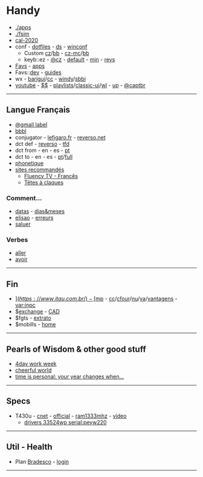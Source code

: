 # Handy

* [./apps](apps.md#apps)
* [./fsim](fsim.md)
* [cal-2020](https://www.calendarr.com/brasil/calendario-2020/)
* conf - [dotfiles](https://github.com/stroparo/dotfiles#run-it) - [ds](https://github.com/stroparo/ds#installation) - [winconf](https://bitbucket.org/stroparo/winconf)
    - Custom [cz](https://github.com/stroparo/ds-cz#daily-shells-cz)/[bb](https://bitbucket.org/stroparo/ds-cz) - [cz-mc](https://github.com/stroparo/ds-cz-mc#daily-shells-mc-cz)/[bb](https://bitbucket.org/stroparo/ds-cz-mc)
    - keyb::ez - [@cz](https://configure.ergodox-ez.com/ergodox-ez/layouts/DzyNJ/latest/0) - [default](https://configure.ergodox-ez.com/ergodox-ez/layouts/default/latest/0) - [min](https://configure.ergodox-ez.com/ergodox-ez/layouts/yZ5vr/latest/0) - [revs](https://configure.ergodox-ez.com/my_layouts)
* [Favs](https://github.com/stroparo/links/blob/master/README.md#links) - [apps](https://github.com/stroparo/links/blob/master/apps.md#apps)
* Favs::[dev](https://github.com/stroparo/devlinks/blob/master/README.md#dev-links) - [guides](https://github.com/stroparo/devlinks/blob/master/devguides.md#dev-guides)
* wx - [barigui](https://www.wunderground.com/forecast/br/curitiba/ICURITIB28?cm_ven=localwx_10day)/[cc](https://www.wunderground.com/forecast/br/curitiba/IPRCURIT2?cm_ven=localwx_10day) - [windy](https://www.windy.com/?2019-08-14-18,-20.592,-59.985,4,i:pressure)/[sbbi](https://www.windy.com/station/ad-SBBI?2019-08-14-18,-25.951,-49.128,8,i:pressure)
* [youtube](https://www.youtube.com/) - [$$](https://www.youtube.com/paid_memberships) - [playlists](https://www.youtube.com/user/captbr/playlists?shelf_id=0&view=1&sort=dd)/[classic-ui](https://www.youtube.com/playlist?list=FL3noAZOIecvNctqRLLfJ1Fg&disable_polymer=1)/[wl](https://www.youtube.com/playlist?list=WL) - [up](https://www.youtube.com/my_videos?o=U) - [@captbr](https://www.youtube.com/user/captbr/videos)

---

## Langue Français

* [@gmail label](https://mail.google.com/mail/u/0/#label/Education%2Flang%2Ffra)
* [bbbl](https://home.babbel.com/dashboard)
* conjugator - [lefigaro.fr](https://leconjugueur.lefigaro.fr/french) - [reverso.net](https://conjugator.reverso.net/conjugation-french.html)
* dct def - [reverso](https://dictionary.reverso.net/french-definition/trop) - [tfd](https://fr.thefreedictionary.com/)
* dct from - en - es - [pt](https://www.reverso.net/text_translation.aspx?lang=EN&direction=portuguese-french)
* dct to - en - es - [pt](http://www.reverso.net/text_translation.aspx?lang=EN&direction=french-portuguese)/[full](https://context.reverso.net/traducao/frances-portugues/d%C3%A9sol%C3%A9)
* [phonetique](https://www.verbotonale-phonetique.com/guide-de-phonetique-du-francais/)
* [sites recommandés](https://cps.reverso.net/users/fr/Home/RecommendedSites)
    - [Fluency TV - Francês](https://www.youtube.com/channel/UCzEIWzQQOfA32SLaTCzS0zA)
    - [Têtes à claques](https://www.youtube.com/channel/UCAQhhizvcHJccDd2HaKzyqA)

### Comment...

* [datas](https://pt.wikihow.com/Escrever-Datas-em-Franc%C3%AAs) - [dias&meses](https://pt.wikihow.com/Escrever-Datas-em-Franc%C3%AAs)
* [elisao](http://aprendefrance.blogspot.com/p/elisao-e-ligacao.html) - [erreurs](https://cursodefrancesonline.com.br/os-27-erros-mais-frequentes-de-gramatica-em-frances/)
* [saluer](https://francescomquentin.com/cumprimentos-em-frances)

### Verbes

* [aller](https://leconjugueur.lefigaro.fr/french/verb/aller.html)
* [avoir](http://conjugator.reverso.net/conjugation-french-verb-avoir.html)

---

## Fin

* [$](https://www.itau.com.br/) - [$mp](https://www.mercadopago.com.br/activities/balance) - [cc](https://www.itau.com.br/cartoes/)/[cfour](https://www.carrefoursolucoes.com.br/group/logada/home)/[nu](https://app.nubank.com.br/#/bills)/[va](https://www.ticket.com.br/souticket/consulta-saldo)/[vantagens](https://www.itau.com.br/cartoes/beneficios/) - [var:inpc](https://portalbrasil.net/inpc.htm)
* $[exchange](https://www.infomoney.com.br/ferramentas/cambio/) - [CAD](https://www.xe.com/currencyconverter/convert/?Amount=1&From=CAD&To=BRL)
* $fgts - [extrato](https://extratofgts.caixa.gov.br/)
* $mobills - [home](https://classic.mobills.com.br/)

---

## Pearls of Wisdom & other good stuff

* [4day work week](https://www.npr.org/2020/02/21/807133509/enjoy-the-extra-day-off-more-bosses-give-4-day-workweek-a-try)
* [cheerful world](https://reasonstobecheerful.world/)
* [time is personal: your year changes when...](https://sivers.org/mny)

---

## Specs

* T430u - [cnet](https://www.cnet.com/products/lenovo-thinkpad-t430u-8614-14-core-i5-3317u-windows-7-pro-64-bit-4-gb-ram-500-gb-hdd-series/) - [official](https://support.lenovo.com/us/en/solutions/pd027719) - [ram1333mhz](https://forums.lenovo.com/t5/ThinkPad-T400-T500-and-newer-T/Upgrade-ram-T430U/td-p/1055175) - [video](https://www.youtube.com/watch?v=E1KIYX1TiTE)
  - [drivers 33524wp serial:peyw220](https://pcsupport.lenovo.com/us/en/products/laptops-and-netbooks/thinkpad-t-series-laptops/thinkpad-t430u/3352/33524wp/peyw220/downloads)

---

## Util - Health

* Plan [Bradesco](https://www.bradescoseguros.com.br/clientes) - [login](https://wwws.bradescosaude.com.br/PCBS-LoginSaude/td/inicioLoginSegurado.do)

---
